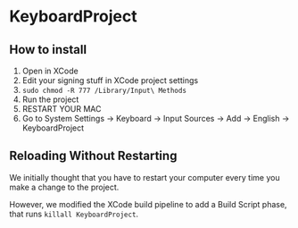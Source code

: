 # KeyboardProject

## How to install
1. Open in XCode
2. Edit your signing stuff in XCode project settings
3. `sudo chmod -R 777 /Library/Input\ Methods`
4. Run the project
5. RESTART YOUR MAC
6. Go to System Settings -> Keyboard -> Input Sources -> Add -> English -> KeyboardProject

## Reloading Without Restarting
We initially thought that you have to restart your computer every time you make a change to the project.

However, we modified the XCode build pipeline to add a Build Script phase, that runs `killall KeyboardProject`.
